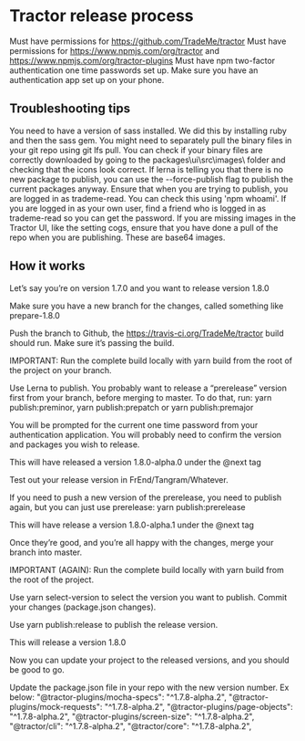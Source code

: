# Tractor release process
Must have permissions for https://github.com/TradeMe/tractor
Must have permissions for https://www.npmjs.com/org/tractor and https://www.npmjs.com/org/tractor-plugins
Must have npm two-factor authentication one time passwords set up. Make sure you have an authentication app set up on your phone. 

## Troubleshooting tips
You need to have a version of sass installed. We did this by installing ruby and then the sass gem.
You might need to separately pull the binary files in your git repo using git lfs pull. You can check if your binary files are correctly downloaded by going to the packages\ui\src\images\ folder and checking that the icons look correct.
If lerna is telling you that there is no new package to publish, you can use the --force-publish flag to publish the current packages anyway.
Ensure that when you are trying to publish, you are logged in as trademe-read. You can check this using 'npm whoami'. If you are logged in as your own user, find a friend who is logged in as trademe-read so you can get the password. 
If you are missing images in the Tractor UI, like the setting cogs, ensure that you have done a pull of the repo when you are publishing. These are base64 images. 

## How it works
Let’s say you’re on version 1.7.0 and you want to release version 1.8.0

Make sure you have a new branch for the changes, called something like prepare-1.8.0

Push the branch to Github, the https://travis-ci.org/TradeMe/tractor build should run. Make sure it’s passing the build.

IMPORTANT: Run the complete build locally with yarn build from the root of the project on your branch.

Use Lerna to publish. You probably want to release a “prerelease” version first from your branch, before merging to master. To do that, run: yarn publish:preminor, yarn publish:prepatch or yarn publish:premajor

You will be prompted for the current one time password from your authentication application.
You will probably need to confirm the version and packages you wish to release.

This will have released a version 1.8.0-alpha.0 under the @next tag

Test out your release version in FrEnd/Tangram/Whatever.

If you need to push a new version of the prerelease, you need to publish again, but you can just use prerelease: yarn publish:prerelease

This will have release a version 1.8.0-alpha.1 under the @next tag

Once they’re good, and you’re all happy with the changes, merge your branch into master.

IMPORTANT (AGAIN): Run the complete build locally with yarn build from the root of the project.

Use yarn select-version to select the version you want to publish.
Commit your changes (package.json changes).

Use yarn publish:release to publish the release version.

This will release a version 1.8.0

Now you can update your project to the released versions, and you should be good to go. 

Update the package.json file in your repo with the new version number. Ex below:
"@tractor-plugins/mocha-specs": "^1.7.8-alpha.2",
"@tractor-plugins/mock-requests": "^1.7.8-alpha.2",
"@tractor-plugins/page-objects": "^1.7.8-alpha.2",
"@tractor-plugins/screen-size": "^1.7.8-alpha.2",
"@tractor/cli": "^1.7.8-alpha.2",
"@tractor/core": "^1.7.8-alpha.2",


